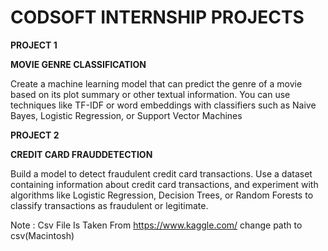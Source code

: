 # CODSOFT INTERNSHIP PROJECTS
 **PROJECT 1**
 
**MOVIE GENRE CLASSIFICATION**

Create a machine learning model that can predict the genre of a movie based on its plot summary or other textual information. You can use techniques like TF-IDF or word embeddings with classifiers such as Naive Bayes, Logistic Regression, or Support Vector Machines

 **PROJECT 2**

 **CREDIT CARD FRAUDDETECTION**

 Build a model to detect fraudulent credit card transactions. Use a dataset containing information about credit card transactions, and experiment with algorithms like Logistic Regression, Decision Trees, or Random Forests to classify transactions as fraudulent or legitimate.
 
 Note : Csv File Is Taken From https://www.kaggle.com/ change path to csv(Macintosh)
